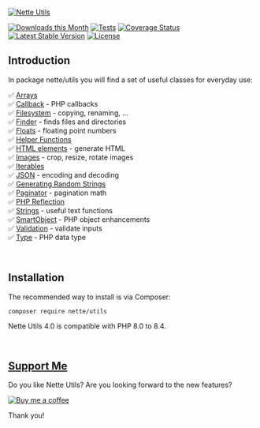 [![Nette Utils](https://github.com/nette/utils/assets/194960/c33fdb74-0652-4cad-ac6e-c1ce0d29e32a)](https://doc.nette.org/en/utils)

[![Downloads this Month](https://img.shields.io/packagist/dm/nette/utils.svg)](https://packagist.org/packages/nette/utils)
[![Tests](https://github.com/nette/utils/workflows/Tests/badge.svg?branch=master)](https://github.com/nette/utils/actions)
[![Coverage Status](https://coveralls.io/repos/github/nette/utils/badge.svg?branch=master)](https://coveralls.io/github/nette/utils?branch=master)
[![Latest Stable Version](https://poser.pugx.org/nette/utils/v/stable)](https://github.com/nette/utils/releases)
[![License](https://img.shields.io/badge/license-New%20BSD-blue.svg)](https://github.com/nette/utils/blob/master/license.md)


Introduction
------------

In package nette/utils you will find a set of useful classes for everyday use:

✅ [Arrays](https://doc.nette.org/utils/arrays)<br>
✅ [Callback](https://doc.nette.org/utils/callback) - PHP callbacks<br>
✅ [Filesystem](https://doc.nette.org/utils/filesystem) - copying, renaming, …<br>
✅ [Finder](https://doc.nette.org/utils/finder) - finds files and directories<br>
✅ [Floats](https://doc.nette.org/utils/floats) - floating point numbers<br>
✅ [Helper Functions](https://doc.nette.org/utils/helpers)<br>
✅ [HTML elements](https://doc.nette.org/utils/html-elements) - generate HTML<br>
✅ [Images](https://doc.nette.org/utils/images) - crop, resize, rotate images<br>
✅ [Iterables](https://doc.nette.org/utils/iterables) <br>
✅ [JSON](https://doc.nette.org/utils/json) - encoding and decoding<br>
✅ [Generating Random Strings](https://doc.nette.org/utils/random)<br>
✅ [Paginator](https://doc.nette.org/utils/paginator) - pagination math<br>
✅ [PHP Reflection](https://doc.nette.org/utils/reflection)<br>
✅ [Strings](https://doc.nette.org/utils/strings) - useful text functions<br>
✅ [SmartObject](https://doc.nette.org/utils/smartobject) - PHP object enhancements<br>
✅ [Validation](https://doc.nette.org/utils/validators) - validate inputs<br>
✅ [Type](https://doc.nette.org/utils/type) - PHP data type

 <!---->

Installation
------------

The recommended way to install is via Composer:

```
composer require nette/utils
```

Nette Utils 4.0 is compatible with PHP 8.0 to 8.4.

 <!---->

[Support Me](https://github.com/sponsors/dg)
--------------------------------------------

Do you like Nette Utils? Are you looking forward to the new features?

[![Buy me a coffee](https://files.nette.org/icons/donation-3.svg)](https://github.com/sponsors/dg)

Thank you!
